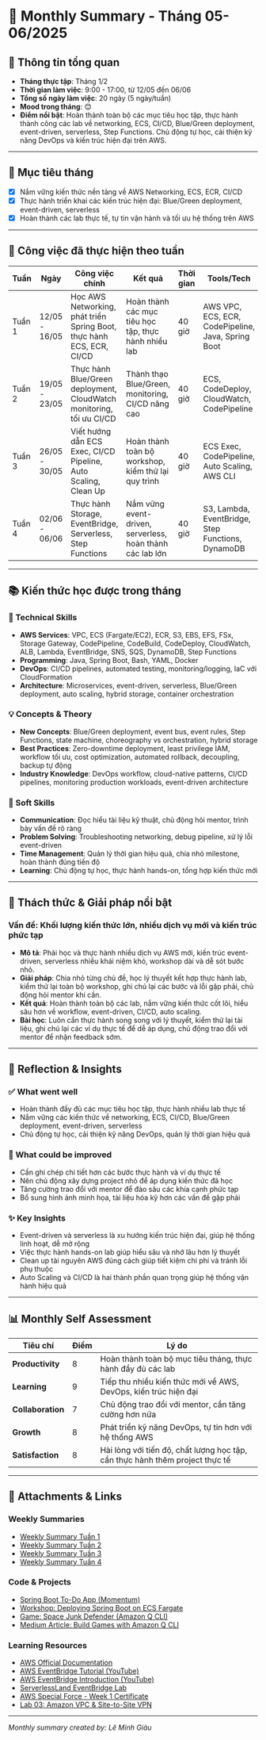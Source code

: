 # 📆 Monthly Summary - Tháng 05-06/2025

## 📅 Thông tin tổng quan

* **Tháng thực tập**: Tháng 1/2
* **Thời gian làm việc**: 9:00 - 17:00, từ 12/05 đến 06/06
* **Tổng số ngày làm việc**: 20 ngày (5 ngày/tuần)
* **Mood trong tháng**: 😊
* **Điểm nổi bật**: Hoàn thành toàn bộ các mục tiêu học tập, thực hành thành công các lab về networking, ECS, CI/CD, Blue/Green deployment, event-driven, serverless, Step Functions. Chủ động tự học, cải thiện kỹ năng DevOps và kiến trúc hiện đại trên AWS.

---

## 🎯 Mục tiêu tháng

* [x] Nắm vững kiến thức nền tảng về AWS Networking, ECS, ECR, CI/CD
* [x] Thực hành triển khai các kiến trúc hiện đại: Blue/Green deployment, event-driven, serverless
* [x] Hoàn thành các lab thực tế, tự tin vận hành và tối ưu hệ thống trên AWS

---

## 💼 Công việc đã thực hiện theo tuần

| Tuần   | Ngày             | Công việc chính  | Kết quả             | Thời gian | Tools/Tech         |
| ------ | ---------------- | ---------------- | ------------------- | --------- | ------------------ |
| Tuần 1 | 12/05 - 16/05    | Học AWS Networking, phát triển Spring Boot, thực hành ECS, ECR, CI/CD | Hoàn thành các mục tiêu học tập, thực hành nhiều lab | 40 giờ | AWS VPC, ECS, ECR, CodePipeline, Java, Spring Boot |
| Tuần 2 | 19/05 - 23/05    | Thực hành Blue/Green deployment, CloudWatch monitoring, tối ưu CI/CD | Thành thạo Blue/Green, monitoring, CI/CD nâng cao | 40 giờ | ECS, CodeDeploy, CloudWatch, CodePipeline |
| Tuần 3 | 26/05 - 30/05    | Viết hướng dẫn ECS Exec, CI/CD Pipeline, Auto Scaling, Clean Up | Hoàn thành toàn bộ workshop, kiểm thử lại quy trình | 40 giờ | ECS Exec, CodePipeline, Auto Scaling, AWS CLI |
| Tuần 4 | 02/06 - 06/06    | Thực hành Storage, EventBridge, Serverless, Step Functions | Nắm vững event-driven, serverless, hoàn thành các lab lớn | 40 giờ | S3, Lambda, EventBridge, Step Functions, DynamoDB |

---

## 📚 Kiến thức học được trong tháng

### 🔧 Technical Skills

* **AWS Services**: VPC, ECS (Fargate/EC2), ECR, S3, EBS, EFS, FSx, Storage Gateway, CodePipeline, CodeBuild, CodeDeploy, CloudWatch, ALB, Lambda, EventBridge, SNS, SQS, DynamoDB, Step Functions
* **Programming**: Java, Spring Boot, Bash, YAML, Docker
* **DevOps**: CI/CD pipelines, automated testing, monitoring/logging, IaC với CloudFormation
* **Architecture**: Microservices, event-driven, serverless, Blue/Green deployment, auto scaling, hybrid storage, container orchestration

### 💡 Concepts & Theory

* **New Concepts**: Blue/Green deployment, event bus, event rules, Step Functions, state machine, choreography vs orchestration, hybrid storage
* **Best Practices**: Zero-downtime deployment, least privilege IAM, workflow tối ưu, cost optimization, automated rollback, decoupling, backup tự động
* **Industry Knowledge**: DevOps workflow, cloud-native patterns, CI/CD pipelines, monitoring production workloads, event-driven architecture

### 🤝 Soft Skills

* **Communication**: Đọc hiểu tài liệu kỹ thuật, chủ động hỏi mentor, trình bày vấn đề rõ ràng
* **Problem Solving**: Troubleshooting networking, debug pipeline, xử lý lỗi event-driven
* **Time Management**: Quản lý thời gian hiệu quả, chia nhỏ milestone, hoàn thành đúng tiến độ
* **Learning**: Chủ động tự học, thực hành hands-on, tổng hợp kiến thức mới

---

## 🚧 Thách thức & Giải pháp nổi bật

### Vấn đề: Khối lượng kiến thức lớn, nhiều dịch vụ mới và kiến trúc phức tạp

* **Mô tả**: Phải học và thực hành nhiều dịch vụ AWS mới, kiến trúc event-driven, serverless nhiều khái niệm khó, workshop dài và dễ sót bước nhỏ.
* **Giải pháp**: Chia nhỏ từng chủ đề, học lý thuyết kết hợp thực hành lab, kiểm thử lại toàn bộ workshop, ghi chú lại các bước và lỗi gặp phải, chủ động hỏi mentor khi cần.
* **Kết quả**: Hoàn thành toàn bộ các lab, nắm vững kiến thức cốt lõi, hiểu sâu hơn về workflow, event-driven, CI/CD, auto scaling.
* **Bài học**: Luôn cần thực hành song song với lý thuyết, kiểm thử lại tài liệu, ghi chú lại các ví dụ thực tế để dễ áp dụng, chủ động trao đổi với mentor để nhận feedback sớm.

---

## 💭 Reflection & Insights

### ✅ What went well

* Hoàn thành đầy đủ các mục tiêu học tập, thực hành nhiều lab thực tế
* Nắm vững các kiến thức về networking, ECS, CI/CD, Blue/Green deployment, event-driven, serverless
* Chủ động tự học, cải thiện kỹ năng DevOps, quản lý thời gian hiệu quả

### 🔄 What could be improved

* Cần ghi chép chi tiết hơn các bước thực hành và ví dụ thực tế
* Nên chủ động xây dựng project nhỏ để áp dụng kiến thức đã học
* Tăng cường trao đổi với mentor để đào sâu các khía cạnh phức tạp
* Bổ sung hình ảnh minh họa, tài liệu hóa kỹ hơn các vấn đề gặp phải

### ✨ Key Insights

* Event-driven và serverless là xu hướng kiến trúc hiện đại, giúp hệ thống linh hoạt, dễ mở rộng
* Việc thực hành hands-on lab giúp hiểu sâu và nhớ lâu hơn lý thuyết
* Clean up tài nguyên AWS đúng cách giúp tiết kiệm chi phí và tránh lỗi phụ thuộc
* Auto Scaling và CI/CD là hai thành phần quan trọng giúp hệ thống vận hành hiệu quả

---

## 📊 Monthly Self Assessment

| Tiêu chí          | Điểm | Lý do |
| ----------------- | ---- | ----------------------------------------------------------- |
| **Productivity**  | 8    | Hoàn thành toàn bộ mục tiêu tháng, thực hành đầy đủ các lab |
| **Learning**      | 9    | Tiếp thu nhiều kiến thức mới về AWS, DevOps, kiến trúc hiện đại |
| **Collaboration** | 7    | Chủ động trao đổi với mentor, cần tăng cường hơn nữa        |
| **Growth**        | 8    | Phát triển kỹ năng DevOps, tự tin hơn với hệ thống AWS      |
| **Satisfaction**  | 8    | Hài lòng với tiến độ, chất lượng học tập, cần thực hành thêm project thực tế |

---

## 📎 Attachments & Links

### Weekly Summaries

* [Weekly Summary Tuần 1](../week-01/week-01-summary.md)
* [Weekly Summary Tuần 2](../week-02/week-02-summary.md)
* [Weekly Summary Tuần 3](../week-03/week-03-summary.md)
* [Weekly Summary Tuần 4](week-04-summary.md)

### Code & Projects

* [Spring Boot To-Do App (Momentum)](https://github.com/weebNeedWeed/ws-deploying-spring-ecs-fargate/tree/master/application/Momentum)
* [Workshop: Deploying Spring Boot on ECS Fargate](https://harley.is-a.dev/ws-deploying-spring-ecs-fargate/)
* [Game: Space Junk Defender (Amazon Q CLI)](https://github.com/weebNeedWeed/space-junk-defender-q-cli)
* [Medium Article: Build Games with Amazon Q CLI](https://medium.com/aws-in-plain-english/how-i-built-space-junk-defender-with-amazon-q-cli-0b4c7ead20b1)

### Learning Resources

* [AWS Official Documentation](https://docs.aws.amazon.com/)
* [AWS EventBridge Tutorial (YouTube)](https://www.youtube.com/watch?v=c493KFaWteg&t=52s)
* [AWS EventBridge Introduction (YouTube)](https://www.youtube.com/watch?v=5K6qpMOVS0E)
* [ServerlessLand EventBridge Lab](https://serverlessland.com/learn/eventbridge#)
* [AWS Special Force - Week 1 Certificate](https://specialforce.awsstudygroup.com/#/certPublic/2f921aea-a5c7-4186-8990-854aa6710890)
* [Lab 03: Amazon VPC & Site-to-Site VPN](https://000003.awsstudygroup.com/)

---

*Monthly summary created by: Lê Minh Giàu*

